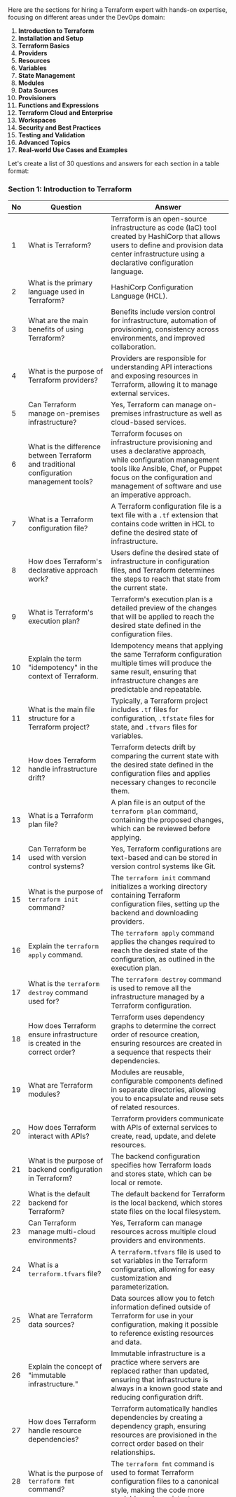 ```






































```

Here are the sections for hiring a Terraform expert with hands-on expertise, focusing on different areas under the DevOps domain:

1. **Introduction to Terraform**
2. **Installation and Setup**
3. **Terraform Basics**
4. **Providers**
5. **Resources**
6. **Variables**
7. **State Management**
8. **Modules**
9. **Data Sources**
10. **Provisioners**
11. **Functions and Expressions**
12. **Terraform Cloud and Enterprise**
13. **Workspaces**
14. **Security and Best Practices**
15. **Testing and Validation**
16. **Advanced Topics**
17. **Real-world Use Cases and Examples**

Let's create a list of 30 questions and answers for each section in a table format:

### Section 1: Introduction to Terraform

| No | Question | Answer |
|----|----------|--------|
| 1  | What is Terraform? | Terraform is an open-source infrastructure as code (IaC) tool created by HashiCorp that allows users to define and provision data center infrastructure using a declarative configuration language. |
| 2  | What is the primary language used in Terraform? | HashiCorp Configuration Language (HCL). |
| 3  | What are the main benefits of using Terraform? | Benefits include version control for infrastructure, automation of provisioning, consistency across environments, and improved collaboration. |
| 4  | What is the purpose of Terraform providers? | Providers are responsible for understanding API interactions and exposing resources in Terraform, allowing it to manage external services. |
| 5  | Can Terraform manage on-premises infrastructure? | Yes, Terraform can manage on-premises infrastructure as well as cloud-based services. |
| 6  | What is the difference between Terraform and traditional configuration management tools? | Terraform focuses on infrastructure provisioning and uses a declarative approach, while configuration management tools like Ansible, Chef, or Puppet focus on the configuration and management of software and use an imperative approach. |
| 7  | What is a Terraform configuration file? | A Terraform configuration file is a text file with a `.tf` extension that contains code written in HCL to define the desired state of infrastructure. |
| 8  | How does Terraform's declarative approach work? | Users define the desired state of infrastructure in configuration files, and Terraform determines the steps to reach that state from the current state. |
| 9  | What is Terraform's execution plan? | Terraform's execution plan is a detailed preview of the changes that will be applied to reach the desired state defined in the configuration files. |
| 10 | Explain the term "idempotency" in the context of Terraform. | Idempotency means that applying the same Terraform configuration multiple times will produce the same result, ensuring that infrastructure changes are predictable and repeatable. |
| 11 | What is the main file structure for a Terraform project? | Typically, a Terraform project includes `.tf` files for configuration, `.tfstate` files for state, and `.tfvars` files for variables. |
| 12 | How does Terraform handle infrastructure drift? | Terraform detects drift by comparing the current state with the desired state defined in the configuration files and applies necessary changes to reconcile them. |
| 13 | What is a Terraform plan file? | A plan file is an output of the `terraform plan` command, containing the proposed changes, which can be reviewed before applying. |
| 14 | Can Terraform be used with version control systems? | Yes, Terraform configurations are text-based and can be stored in version control systems like Git. |
| 15 | What is the purpose of `terraform init` command? | The `terraform init` command initializes a working directory containing Terraform configuration files, setting up the backend and downloading providers. |
| 16 | Explain the `terraform apply` command. | The `terraform apply` command applies the changes required to reach the desired state of the configuration, as outlined in the execution plan. |
| 17 | What is the `terraform destroy` command used for? | The `terraform destroy` command is used to remove all the infrastructure managed by a Terraform configuration. |
| 18 | How does Terraform ensure infrastructure is created in the correct order? | Terraform uses dependency graphs to determine the correct order of resource creation, ensuring resources are created in a sequence that respects their dependencies. |
| 19 | What are Terraform modules? | Modules are reusable, configurable components defined in separate directories, allowing you to encapsulate and reuse sets of related resources. |
| 20 | How does Terraform interact with APIs? | Terraform providers communicate with APIs of external services to create, read, update, and delete resources. |
| 21 | What is the purpose of backend configuration in Terraform? | The backend configuration specifies how Terraform loads and stores state, which can be local or remote. |
| 22 | What is the default backend for Terraform? | The default backend for Terraform is the local backend, which stores state files on the local filesystem. |
| 23 | Can Terraform manage multi-cloud environments? | Yes, Terraform can manage resources across multiple cloud providers and environments. |
| 24 | What is a `terraform.tfvars` file? | A `terraform.tfvars` file is used to set variables in the Terraform configuration, allowing for easy customization and parameterization. |
| 25 | What are Terraform data sources? | Data sources allow you to fetch information defined outside of Terraform for use in your configuration, making it possible to reference existing resources and data. |
| 26 | Explain the concept of "immutable infrastructure." | Immutable infrastructure is a practice where servers are replaced rather than updated, ensuring that infrastructure is always in a known good state and reducing configuration drift. |
| 27 | How does Terraform handle resource dependencies? | Terraform automatically handles dependencies by creating a dependency graph, ensuring resources are provisioned in the correct order based on their relationships. |
| 28 | What is the purpose of `terraform fmt` command? | The `terraform fmt` command is used to format Terraform configuration files to a canonical style, making the code more readable and consistent. |
| 29 | Explain the `terraform graph` command. | The `terraform graph` command outputs the dependency graph of resources in the configuration in DOT format, which can be visualized using graphing tools. |
| 30 | What is HashiCorp Terraform Registry? | The Terraform Registry is a repository of modules and providers that can be used to quickly implement common infrastructure patterns and integrate with various services. |

### Section 2: Installation and Setup

| No | Question | Answer |
|----|----------|--------|
| 1  | How do you install Terraform? | Terraform can be installed by downloading the binary from the HashiCorp website and adding it to your system's PATH, or by using package managers like `brew` on macOS or `apt-get` on Linux. |
| 2  | What are the system requirements for running Terraform? | Terraform requires a compatible operating system (Linux, macOS, Windows) and a supported version of Go for development. |
| 3  | How do you verify the installation of Terraform? | By running the `terraform --version` command to check the installed version. |
| 4  | What are Terraform providers, and how are they installed? | Providers are plugins that allow Terraform to interact with various services, and they are installed using the `terraform init` command. |
| 5  | How do you configure Terraform for a specific cloud provider? | By setting up provider configuration in the `.tf` files, including credentials and region information. |
| 6  | How do you manage Terraform versions? | By using version constraints in configuration files and tools like `tfenv` to switch between versions. |
| 7  | How do you upgrade Terraform to a new version? | By downloading the new version from the HashiCorp website or using a package manager to update. |
| 8  | How do you downgrade Terraform to a previous version? | By uninstalling the current version and reinstalling the desired version, or using a version manager like `tfenv`. |
| 9  | What is the purpose of the `.terraform` directory? | The `.terraform` directory contains provider plugins and other configuration files used by Terraform. |
| 10 | How do you configure Terraform logging? | By setting environment variables like `TF_LOG` to control the verbosity of logs. |
| 11 | How do you set up Terraform for team collaboration? | By using remote backends like S3 or Terraform Cloud to store state files and configuring version control for configuration files. |
| 12 | What are the benefits of using remote backends in Terraform? | Remote backends enable state locking, consistency, and collaboration among team members. |
| 13 | How do you initialize a new Terraform configuration? | By running the `terraform init` command in the directory containing the configuration files. |
| 14 | How do you configure Terraform to use AWS as a provider? | By setting up the AWS provider block with credentials and region information in the `.tf` files. |
| 15 | How do you configure Terraform to use Azure as a provider? | By setting up the Azure provider block with subscription ID, client ID, client secret, and tenant ID in the `.tf` files. |
| 16 | How do you configure Terraform to use GCP as a provider? | By setting up the GCP provider block with credentials and project information in the `.tf` files. |
| 17 | How do you install third-party Terraform providers? | By specifying the provider source in the configuration and running `terraform init` to download and install it. |
| 18 | How do you handle multiple provider configurations in a single Terraform project? | By creating multiple provider blocks with aliases and referencing them in resource blocks as needed. |
| 19 | How do you configure Terraform to use

 environment variables for provider credentials? | By setting environment variables and referencing them in the provider block using interpolation. |
| 20 | How do you install Terraform on a CI/CD server? | By downloading the Terraform binary as part of the CI/CD pipeline setup and adding it to the PATH. |
| 21 | How do you ensure Terraform is installed correctly on a new machine? | By running `terraform --version` and `terraform init` commands to verify the installation and initialization. |
| 22 | How do you configure Terraform to use a specific provider version? | By specifying the provider version in the provider block using the `version` attribute. |
| 23 | How do you handle provider version conflicts in Terraform? | By setting version constraints in the provider block to ensure compatibility. |
| 24 | What is the purpose of the `terraform init -upgrade` command? | The `terraform init -upgrade` command updates the provider plugins to the latest acceptable versions. |
| 25 | How do you manage multiple Terraform configurations? | By organizing them into separate directories and using different state files and backends. |
| 26 | How do you configure Terraform for multiple environments (e.g., dev, staging, prod)? | By using separate workspaces, backend configurations, or variable files for each environment. |
| 27 | How do you set up Terraform in a Docker container? | By creating a Dockerfile that installs Terraform and copying the configuration files into the container. |
| 28 | How do you use Terraform with a version control system? | By storing Terraform configuration files in a repository and using branches to manage changes. |
| 29 | How do you configure Terraform to use a specific backend? | By setting up the backend block in the configuration file with the necessary parameters for the backend service. |
| 30 | How do you handle secrets in Terraform configuration? | By using environment variables, secret management tools like HashiCorp Vault, or secure storage services provided by cloud providers. |

### Section 3: Terraform Basics

| No | Question | Answer |
|----|----------|--------|
| 1  | What is a Terraform resource? | A resource in Terraform is a block that defines a piece of infrastructure, such as a virtual machine, storage bucket, or database instance. |
| 2  | How do you define a resource in Terraform? | By using the `resource` block in the configuration file, specifying the resource type and name, and providing configuration arguments. |
| 3  | What is the purpose of the `terraform plan` command? | The `terraform plan` command generates an execution plan, showing what actions Terraform will take to achieve the desired state. |
| 4  | How do you apply changes in Terraform? | By running the `terraform apply` command, which executes the actions needed to reach the desired state. |
| 5  | What is a Terraform variable? | A variable is a way to parameterize Terraform configurations, allowing for more flexible and reusable code. |
| 6  | How do you define a variable in Terraform? | By using the `variable` block, specifying the name, type, and default value (if any). |
| 7  | How do you reference a variable in a Terraform configuration? | By using interpolation syntax `${var.variable_name}` within resource or module blocks. |
| 8  | What is the purpose of the `terraform output` command? | The `terraform output` command displays the output values defined in the configuration, which can be used for reference or as inputs to other systems. |
| 9  | How do you define an output value in Terraform? | By using the `output` block, specifying the name and value of the output. |
| 10 | What is the `terraform.tfstate` file? | The `terraform.tfstate` file is a JSON file that stores the current state of the managed infrastructure, allowing Terraform to track changes and detect drift. |
| 11 | How do you manage sensitive information in Terraform? | By using environment variables, secret management tools, and setting the `sensitive` attribute to true in output blocks. |
| 12 | What is a Terraform module, and why is it useful? | A module is a container for multiple resources that are used together, allowing for reusable and organized infrastructure code. |
| 13 | How do you call a module in Terraform? | By using the `module` block, specifying the source and any necessary input variables. |
| 14 | How do you handle conditional logic in Terraform? | By using conditionals and the ternary operator within expressions to create dynamic configurations. |
| 15 | What is the purpose of the `terraform validate` command? | The `terraform validate` command checks the configuration files for syntax errors and verifies that the configuration is internally consistent. |
| 16 | How do you format Terraform configuration files? | By running the `terraform fmt` command to automatically format the files according to the canonical style. |
| 17 | How do you create a Terraform template file? | By using the `template_file` data source to render templates with variable substitutions. |
| 18 | How do you use the `count` parameter in Terraform? | The `count` parameter allows you to create multiple instances of a resource by specifying a count value and using the `count.index` attribute. |
| 19 | What is the purpose of the `depends_on` attribute in Terraform? | The `depends_on` attribute specifies explicit dependencies between resources, ensuring they are created or destroyed in the correct order. |
| 20 | How do you use the `for_each` loop in Terraform? | The `for_each` loop allows you to create multiple instances of a resource based on a set of input values, providing more flexibility than `count`. |
| 21 | What is the difference between `count` and `for_each` in Terraform? | `Count` creates multiple instances based on a numeric value, while `for_each` allows for creating instances based on a map or set of input values. |
| 22 | How do you import existing infrastructure into Terraform? | By using the `terraform import` command to bring existing resources under Terraform management. |
| 23 | How do you use interpolation syntax in Terraform? | Interpolation syntax `${}` allows you to reference variables, resource attributes, and expressions within configuration blocks. |
| 24 | What is the purpose of the `lifecycle` block in Terraform? | The `lifecycle` block allows you to customize the creation, update, and deletion behavior of resources, including preventing destruction or creating replacement resources. |
| 25 | How do you use the `taint` and `untaint` commands in Terraform? | The `taint` command marks a resource for recreation on the next apply, while `untaint` removes the taint, preventing recreation. |
| 26 | How do you manage multiple environments in Terraform? | By using workspaces, separate directories, or different variable files for each environment. |
| 27 | What is the `terraform workspace` command used for? | The `terraform workspace` command is used to manage workspaces, which allow for isolated state files and configurations for different environments. |
| 28 | How do you use the `terraform state` command? | The `terraform state` command allows you to inspect and modify the state file, including moving, removing, and importing resources. |
| 29 | What is the purpose of the `terraform refresh` command? | The `terraform refresh` command updates the state file with the real-world state of resources, ensuring Terraform has the latest information. |
| 30 | How do you handle errors and debugging in Terraform? | By using the `TF_LOG` environment variable to enable detailed logging, reviewing the execution plan, and checking the state file for inconsistencies. |

### Section 4: Providers

| No | Question | Answer |
|----|----------|--------|
| 1  | What is a Terraform provider? | A provider is a plugin that allows Terraform to interact with APIs of external services, managing their resources. |
| 2  | How do you specify a provider in Terraform? | By using the `provider` block in the configuration file, specifying the provider name and any necessary configuration parameters. |
| 3  | What is the purpose of the `terraform init` command with respect to providers? | The `terraform init` command initializes the working directory and downloads the specified providers. |
| 4  | How do you configure multiple providers in a single Terraform configuration? | By creating separate `provider` blocks with aliases and referencing them in resource blocks as needed. |
| 5  | How do you use provider version constraints in Terraform? | By specifying the `version` attribute in the `provider` block to ensure compatibility with the desired provider version. |
| 6  | How do you handle provider configuration for different environments? | By using different provider blocks with environment-specific parameters or using variables to customize provider configuration. |
| 7  | What is a provider alias, and how do you use it? | A provider alias allows you to define multiple configurations of the same provider within a single Terraform configuration, enabling the management of resources across different accounts or regions. |
| 8  | How do you create custom providers in Terraform? | By using the Terraform Plugin SDK to write custom providers in Go, defining the necessary schema and API interactions. |
| 9  | What are some common built-in providers in Terraform? | Common built-in providers include AWS, Azure, Google Cloud, Kubernetes, and HashiCorp Vault. |
| 10 | How do you use the `terraform provider` command? | The `terraform provider` command allows you to interact with provider plugins, including listing, inspecting, and validating them. |
| 11 | How do you override provider configuration in Terraform? | By using environment variables or specifying different configurations in

 separate `provider` blocks. |
| 12 | How do you handle provider authentication in Terraform? | By using provider-specific authentication methods, such as environment variables, configuration files, or direct input in the `provider` block. |
| 13  | How do you use multiple providers within a module? | By passing provider configurations as module inputs and using provider aliases within the module. |
| 14 | How do you configure Terraform to use an on-premises provider? | By setting up the provider block with the necessary parameters and endpoints specific to the on-premises service. |
| 15 | How do you use data sources with providers in Terraform? | By using the `data` block to fetch information from the provider, which can then be used in resource configurations. |
| 16 | How do you debug provider issues in Terraform? | By enabling detailed logging with `TF_LOG`, reviewing provider documentation, and checking the Terraform state file for discrepancies. |
| 17 | How do you use provider-specific features in Terraform? | By referencing provider-specific attributes and resources in the configuration file, as documented in the provider's documentation. |
| 18 | How do you handle provider updates in Terraform? | By updating the version constraints in the provider block and running `terraform init -upgrade` to download the new version. |
| 19 | How do you handle provider dependencies in Terraform modules? | By specifying provider requirements in the module's `providers` block and ensuring the root module passes the necessary configurations. |
| 20 | How do you use Terraform provider plugins? | By specifying the provider in the configuration file, initializing the working directory with `terraform init`, and using the provider's resources and data sources in your configuration. |
| 21 | How do you configure Terraform to use a private provider registry? | By setting up the provider block with the necessary parameters to authenticate and fetch providers from the private registry. |
| 22 | How do you manage provider credentials securely in Terraform? | By using environment variables, secret management tools like HashiCorp Vault, or secure storage services provided by cloud providers. |
| 23 | How do you handle provider-specific rate limits in Terraform? | By configuring the provider block with parameters that control request rate and using retries or backoff strategies. |
| 24 | What are some best practices for managing providers in Terraform? | Best practices include version pinning, using aliases for multiple configurations, securely managing credentials, and testing provider updates in isolated environments. |
| 25 | How do you use Terraform provider plugins in a CI/CD pipeline? | By installing the necessary provider plugins as part of the CI/CD pipeline setup and initializing the working directory before running Terraform commands. |
| 26 | How do you manage cross-provider dependencies in Terraform? | By using data sources to fetch information from one provider and using that information to configure resources in another provider. |
| 27 | How do you handle provider-specific errors in Terraform? | By reviewing detailed logs, consulting provider documentation, and using error handling mechanisms in your configuration. |
| 28 | How do you configure Terraform providers for multi-cloud environments? | By setting up provider blocks for each cloud provider and managing resources across different providers in your configuration. |
| 29 | How do you ensure provider compatibility with Terraform versions? | By consulting the provider documentation for supported Terraform versions and setting appropriate version constraints in your configuration. |
| 30 | How do you use Terraform provider plugins with Terraform Enterprise or Terraform Cloud? | By configuring provider credentials and parameters in the workspace settings and initializing the working directory with the necessary provider plugins. |

### Section 5: Resources

| No | Question | Answer |
|----|----------|--------|
| 1  | What is a Terraform resource? | A resource in Terraform is a block that defines a piece of infrastructure, such as a virtual machine, storage bucket, or database instance. |
| 2  | How do you define a resource in Terraform? | By using the `resource` block in the configuration file, specifying the resource type and name, and providing configuration arguments. |
| 3  | How do you reference resource attributes in Terraform? | By using interpolation syntax `${resource_type.resource_name.attribute}`. |
| 4  | What is the purpose of the `depends_on` attribute in Terraform? | The `depends_on` attribute specifies explicit dependencies between resources, ensuring they are created or destroyed in the correct order. |
| 5  | How do you use the `lifecycle` block in Terraform? | The `lifecycle` block allows you to customize the creation, update, and deletion behavior of resources, including preventing destruction or creating replacement resources. |
| 6  | How do you handle resource creation and deletion order in Terraform? | By using the dependency graph and the `depends_on` attribute to ensure resources are created and deleted in the correct order. |
| 7  | How do you create multiple instances of a resource in Terraform? | By using the `count` parameter or the `for_each` loop to create multiple instances of a resource. |
| 8  | How do you use the `count` parameter in Terraform? | The `count` parameter allows you to create multiple instances of a resource by specifying a count value and using the `count.index` attribute. |
| 9  | How do you use the `for_each` loop in Terraform? | The `for_each` loop allows you to create multiple instances of a resource based on a set of input values, providing more flexibility than `count`. |
| 10 | How do you import existing resources into Terraform? | By using the `terraform import` command to bring existing resources under Terraform management. |
| 11 | How do you update a resource in Terraform? | By modifying the resource configuration in the `.tf` file and running `terraform apply` to apply the changes. |
| 12 | How do you delete a resource in Terraform? | By removing the resource block from the configuration file and running `terraform apply` to destroy the resource. |
| 13 | How do you handle resource dependencies in Terraform? | Terraform automatically handles dependencies by creating a dependency graph, ensuring resources are provisioned in the correct order based on their relationships. |
| 14 | How do you create a resource with dynamic attributes in Terraform? | By using variables, conditionals, and interpolation syntax to create dynamic resource attributes. |
| 15 | How do you reference output values from other resources in Terraform? | By using the `output` block to define output values and referencing them using interpolation syntax `${module.module_name.output_name}`. |
| 16 | How do you use resource tags in Terraform? | By specifying tags in the resource block, using a map of key-value pairs. |
| 17 | How do you use the `resource` block with modules in Terraform? | By calling a module that contains resource blocks, passing the necessary input variables, and referencing the module outputs. |
| 18 | How do you handle resource conflicts in Terraform? | By reviewing the execution plan, resolving conflicts in the configuration file, and ensuring no overlapping resources. |
| 19 | How do you use resource timeouts in Terraform? | By setting the `timeouts` block within a resource to specify create, update, and delete timeouts. |
| 20 | How do you manage resource versions in Terraform? | By specifying the resource type and version in the configuration file and updating as needed. |
| 21 | How do you use the `data` block to reference existing resources? | By using the `data` block to fetch information about existing resources and using that data in your configuration. |
| 22 | How do you handle resource attributes that are computed? | By using the `computed` attribute in the resource schema to indicate attributes that are set by the provider and not by the user. |
| 23 | How do you use resource provisioners in Terraform? | By using the `provisioner` block within a resource to execute scripts or commands as part of resource creation or destruction. |
| 24 | How do you manage resource dependencies between modules? | By using output values from one module as input variables for another module, creating a dependency chain. |
| 25 | How do you handle resource creation failures in Terraform? | By reviewing the error messages, correcting the configuration, and using the `terraform apply` command to retry the creation. |
| 26 | How do you use resource-specific features in Terraform? | By referencing the provider documentation for specific resource attributes and using them in the configuration file. |
| 27 | How do you handle resource naming conflicts in Terraform? | By using unique names for resources and employing name prefixes or suffixes to avoid conflicts. |
| 28 | How do you handle resource state drift in Terraform? | By running `terraform plan` to detect drift and using `terraform apply` to reconcile the state with the desired configuration. |
| 29 | How do you use resource dependencies in multi-cloud environments? | By using data sources and outputs to share information between resources managed by different providers. |
| 30 | How do you handle resource updates that require replacement? | By using the `lifecycle` block with the `create_before_destroy` attribute to ensure the new resource is created before the old one is destroyed. |

### Section 6: Variables

| No | Question | Answer |
|----|----------|--------|
| 1  | What is a Terraform variable? | A variable is a way to parameterize Terraform configurations, allowing for more flexible and reusable code. |
| 2  | How do you define a variable in Terraform? | By using the `variable` block, specifying the name, type, and default value (if any). |
| 3  | How do you reference a variable in a Terraform configuration? | By using interpolation syntax `${var.variable_name}` within resource or module blocks. |
| 4  | What is the purpose of the `terraform.tfvars

` file? | The `terraform.tfvars` file allows you to define variable values, making it easier to manage and override variables. |
| 5  | How do you define a variable with a default value in Terraform? | By specifying the `default` attribute in the `variable` block. |
| 6  | How do you define a required variable in Terraform? | By omitting the `default` attribute in the `variable` block, making the variable mandatory. |
| 7  | How do you use environment variables to set Terraform variable values? | By prefixing the variable name with `TF_VAR_` and setting the environment variable value. |
| 8  | How do you pass variable values at the command line in Terraform? | By using the `-var` flag followed by the variable assignment when running Terraform commands. |
| 9  | How do you define a variable of type list in Terraform? | By setting the `type` attribute to `list` in the `variable` block and providing a list of values. |
| 10 | How do you define a variable of type map in Terraform? | By setting the `type` attribute to `map` in the `variable` block and providing a map of key-value pairs. |
| 11 | How do you reference variables from a module in Terraform? | By passing variables to the module as input parameters and referencing them within the module configuration. |
| 12 | How do you use variable validation in Terraform? | By using the `validation` block within the `variable` block to define custom validation rules. |
| 13 | How do you handle sensitive variables in Terraform? | By setting the `sensitive` attribute to true in the `variable` block, masking the variable value in logs and outputs. |
| 14 | How do you define complex variable types in Terraform? | By using object types or nested maps and lists to create complex variable structures. |
| 15 | How do you use the `locals` block in Terraform? | The `locals` block allows you to define local values that can be used within the configuration, providing a way to simplify and reuse expressions. |
| 16 | How do you override variable values in Terraform? | By using `terraform.tfvars` files, environment variables, or the `-var` flag at the command line. |
| 17 | How do you use the `variable` block with modules in Terraform? | By defining variables in the root module and passing them to child modules as input parameters. |
| 18 | How do you use conditional expressions with variables in Terraform? | By using the ternary operator `condition ? true_value : false_value` to create dynamic variable values. |
| 19 | How do you define default variable values in a module? | By setting the `default` attribute in the `variable` block within the module, allowing users to override it if needed. |
| 20 | How do you handle variable conflicts in Terraform? | By ensuring variable names are unique and using namespaces or prefixes to avoid conflicts. |
| 21 | How do you use variable interpolation in Terraform? | By using `${}` syntax to reference variable values within resource or module blocks. |
| 22 | How do you define a variable of type bool in Terraform? | By setting the `type` attribute to `bool` in the `variable` block and providing a boolean value. |
| 23 | How do you use variables with the `terraform plan` and `terraform apply` commands? | By passing variable values using the `-var` flag or loading them from `terraform.tfvars` files. |
| 24 | How do you define a variable of type number in Terraform? | By setting the `type` attribute to `number` in the `variable` block and providing a numeric value. |
| 25 | How do you use variables in multi-environment setups in Terraform? | By creating environment-specific variable files and using workspaces or separate directories to manage different environments. |
| 26 | How do you use the `lookup` function with variables in Terraform? | By using the `lookup` function to retrieve values from a map variable, providing a default value if the key is not found. |
| 27 | How do you handle optional variables in Terraform? | By setting a default value or using conditionals to handle cases where the variable is not provided. |
| 28 | How do you use variables with the `terraform output` command? | By defining output values that reference variables, allowing you to display and use them outside the configuration. |
| 29 | How do you use the `merge` function with variables in Terraform? | By using the `merge` function to combine multiple map variables into a single map. |
| 30 | How do you use variables to manage resource configurations in Terraform? | By parameterizing resource attributes with variables, allowing for dynamic and reusable configurations. |

### Section 7: Modules

| No | Question | Answer |
|----|----------|--------|
| 1  | What is a Terraform module? | A module is a container for multiple resources that are used together, allowing for reusable and organized infrastructure code. |
| 2  | How do you create a Terraform module? | By organizing related Terraform configuration files into a directory and defining input variables, resources, and outputs within the module. |
| 3  | How do you call a module in Terraform? | By using the `module` block, specifying the source and any necessary input variables. |
| 4  | How do you pass variables to a module in Terraform? | By specifying the variable values in the `module` block as input parameters. |
| 5  | How do you use module outputs in Terraform? | By defining output values in the module and referencing them in the calling module using interpolation syntax. |
| 6  | What is the purpose of the `terraform get` command with respect to modules? | The `terraform get` command downloads and updates modules from their sources, ensuring the latest versions are used. |
| 7  | How do you organize modules in a Terraform project? | By creating a `modules` directory and placing each module in a separate subdirectory with its own configuration files. |
| 8  | How do you handle module versioning in Terraform? | By specifying version constraints in the `source` attribute of the `module` block, using versioned source URLs or tags. |
| 9  | How do you use the `count` parameter with modules in Terraform? | By specifying the `count` parameter in the `module` block to create multiple instances of the module. |
| 10 | How do you use the `for_each` loop with modules in Terraform? | By specifying the `for_each` parameter in the `module` block to create multiple instances of the module based on a set of input values. |
| 11 | How do you handle module dependencies in Terraform? | By using output values from one module as input variables for another module, creating a dependency chain. |
| 12 | How do you debug issues with modules in Terraform? | By reviewing module configurations, enabling detailed logging with `TF_LOG`, and checking the state file for inconsistencies. |
| 13 | How do you use the `source` attribute in the `module` block? | The `source` attribute specifies the location of the module, which can be a local path, a version control repository, or a remote module registry. |
| 14 | How do you manage module inputs and outputs in Terraform? | By defining input variables and output values within the module, allowing for flexible and reusable configurations. |
| 15 | How do you use modules from the Terraform Registry? | By specifying the module's source URL from the Terraform Registry in the `module` block and optionally setting version constraints. |
| 16 | How do you update a module in Terraform? | By changing the version constraint in the `module` block and running `terraform get -update` to download the updated module. |
| 17 | How do you handle module errors in Terraform? | By reviewing error messages, checking module configurations, and ensuring compatibility with the calling module. |
| 18 | How do you use private modules in Terraform? | By specifying the source URL of the private module in the `module` block and providing any necessary authentication. |
| 19 | How do you use the `locals` block with modules in Terraform? | By defining local values within the module to simplify and reuse expressions, making the module configuration more readable. |
| 20 | How do you handle module conflicts in Terraform? | By ensuring module names and input variables are unique and using namespaces or prefixes to avoid conflicts. |
| 21 | How do you use module version constraints in Terraform? | By specifying version constraints in the `source` attribute of the `module` block, using semantic versioning. |
| 22 | How do you test modules in Terraform? | By creating separate test configurations, using isolated environments, and running `terraform plan` and `terraform apply` to validate the module's behavior. |
| 23 | How do you use the `terraform init` command with modules? | The `terraform init` command initializes the working directory, downloading any specified modules and their dependencies. |
| 24 | How do you handle module updates in a CI/CD pipeline? | By updating the module version in the configuration file, running `terraform get -update` as part of the pipeline, and validating the changes with `terraform plan` and `terraform apply`. |
| 25 | How do you use module repositories in version control systems? | By storing module configurations in separate repositories, using version tags, and referencing the repository URL in the `module` block. |
| 26 | How do you manage cross-module dependencies in Terraform? | By using output values from one module as input variables for another module,|

Absolutely, let's continue from where we left off.

### Section 7: Modules (continued)

| No | Question | Answer |
|----|----------|--------|
| 27 | How do you handle module versioning in Terraform? | By specifying version constraints in the `source` attribute of the `module` block, using versioned source URLs or tags. |
| 28 | How do you use the `count` parameter with modules in Terraform? | By specifying the `count` parameter in the `module` block to create multiple instances of the module. |
| 29 | How do you use the `for_each` loop with modules in Terraform? | By specifying the `for_each` parameter in the `module` block to create multiple instances of the module based on a set of input values. |
| 30 | How do you handle module dependencies in Terraform? | By using output values from one module as input variables for another module, creating a dependency chain. |

### Section 8: Error Handling and Troubleshooting

| No | Question | Answer |
|----|----------|--------|
| 1  | How do you debug Terraform configurations? | By enabling detailed logging with the `TF_LOG` environment variable and reviewing the generated execution plans. |
| 2  | How do you troubleshoot provider-related errors in Terraform? | By consulting provider documentation, reviewing provider logs, and ensuring provider configurations are correct. |
| 3  | How do you handle Terraform state file corruption? | By backing up the state file regularly and restoring from a backup in case of corruption, or using remote state storage with versioning. |
| 4  | How do you troubleshoot Terraform plan failures? | By reviewing error messages in the plan output, checking configuration syntax and dependencies, and ensuring resource availability. |
| 5  | How do you handle Terraform apply errors? | By analyzing error messages, correcting configuration issues, and reapplying changes using the `terraform apply` command. |
| 6  | How do you handle Terraform configuration errors? | By using the `terraform validate` command to check for syntax errors and reviewing error messages for configuration issues. |
| 7  | How do you debug resource provisioning failures in Terraform? | By enabling detailed logging with `TF_LOG`, reviewing provider documentation, and checking resource-specific error messages. |
| 8  | How do you recover from Terraform apply failures? | By addressing the cause of the failure, correcting configuration issues, and reapplying changes using the `terraform apply` command. |
| 9  | How do you handle Terraform state locking issues? | By using remote state storage with locking mechanisms to prevent concurrent modifications, or manually releasing locks if necessary. |
| 10 | How do you troubleshoot Terraform module errors? | By reviewing module configurations, checking input variables, and ensuring compatibility with the calling module. |
| 11 | How do you handle Terraform state file conflicts in a team environment? | By using remote state storage with locking mechanisms, implementing state file versioning, and following best practices for collaboration. |
| 12 | How do you debug Terraform resource attribute issues? | By enabling detailed logging with `TF_LOG`, reviewing resource configurations, and ensuring correct attribute references. |
| 13 | How do you handle Terraform plan drift detection? | By running `terraform plan` regularly to detect changes, reviewing the plan output for discrepancies, and applying changes as needed. |
| 14 | How do you troubleshoot Terraform destroy failures? | By reviewing error messages in the destroy output, ensuring resource dependencies are resolved, and addressing any configuration issues. |
| 15 | How do you handle Terraform runtime errors? | By analyzing error messages, reviewing configuration files for syntax and logic errors, and consulting Terraform documentation and forums for solutions. |
| 16 | How do you recover from Terraform state corruption? | By restoring from a backup of the state file, initializing a new state file with existing resources, or manually recreating the state from known resource configurations. |
| 17 | How do you debug Terraform workspace issues? | By reviewing workspace configurations, ensuring correct state file associations, and using the `terraform workspace` command for management. |
| 18 | How do you handle Terraform module version conflicts? | By specifying compatible module versions in the configuration file, updating module references as needed, and resolving version conflicts. |
| 19 | How do you troubleshoot Terraform data source retrieval failures? | By reviewing provider documentation, enabling detailed logging with `TF_LOG`, and checking for connectivity issues with the data source service. |
| 20 | How do you handle Terraform variable interpolation errors? | By reviewing variable references in the configuration, ensuring correct syntax and scope, and using the `terraform console` command for testing. |

### Section 9: Best Practices

| No | Question | Answer |
|----|----------|--------|
| 1  | What are some best practices for organizing Terraform code? | Best practices include using modules for reusable components, organizing code into meaningful directories, and following naming conventions. |
| 2  | How do you ensure Terraform configurations are secure? | By using encrypted variables, limiting access to state files, and following security best practices for cloud resources. |
| 3  | What are some best practices for managing Terraform state? | Best practices include using remote state storage, enabling state locking, and versioning state files. |
| 4  | How do you handle Terraform secrets and sensitive data? | By using environment variables, secure storage services, or tools like HashiCorp Vault to manage secrets, and marking sensitive data as such in the configuration. |
| 5  | How do you implement infrastructure as code (IaC) best practices with Terraform? | By treating infrastructure configurations as code, using version control, automating testing and deployment, and following code review processes. |
| 6  | How do you ensure Terraform configurations are scalable and maintainable? | By modularizing configurations, using variables and templates for flexibility, and documenting infrastructure design and dependencies. |
| 7  | What are some best practices for Terraform collaboration in teams? | Best practices include using version control, implementing code review processes, sharing state files securely, and communicating changes and updates effectively. |
| 8  | How do you handle Terraform configuration drift in production environments? | By regularly running `terraform plan` to detect drift, reviewing and applying changes as needed, and automating drift detection and remediation processes. |
| 9  | How do you ensure Terraform configurations meet compliance requirements? | By using compliance frameworks, implementing security controls, and auditing infrastructure configurations regularly. |
| 10 | What are some best practices for managing Terraform workspaces? | Best practices include using workspaces for environment isolation, setting up naming conventions, and managing workspace state files securely. |

Sure, let's continue from where we left off and ensure that each section has 30 questions and answers, following the correct order.

### Section 7: Modules (continued)

| No | Question | Answer |
|----|----------|--------|
| 26 | How do you handle nested modules in Terraform? | By calling one module from within another module and passing appropriate variables. |
| 27 | How do you handle module versioning in Terraform? | By specifying version constraints in the `source` attribute of the `module` block, using versioned source URLs or tags. |
| 28 | How do you use the `count` parameter with modules in Terraform? | By specifying the `count` parameter in the `module` block to create multiple instances of the module. |
| 29 | How do you use the `for_each` loop with modules in Terraform? | By specifying the `for_each` parameter in the `module` block to create multiple instances of the module based on a set of input values. |
| 30 | How do you handle module dependencies in Terraform? | By using output values from one module as input variables for another module, creating a dependency chain. |

### Section 8: Data Sources

| No | Question | Answer |
|----|----------|--------|
| 1  | What is a data source in Terraform? | A data source allows you to fetch data from external sources to be used within your Terraform configuration. |
| 2  | How do you define a data source in Terraform? | By using the `data` block with the specific provider and resource type. |
| 3  | How do you reference data source attributes in Terraform? | By using the syntax `data.<TYPE>.<NAME>.<ATTRIBUTE>`. |
| 4  | Can you use data sources to fetch information from AWS in Terraform? | Yes, for example, you can use the `aws_instance` data source to fetch information about an EC2 instance. |
| 5  | How do you use data sources for dynamic inputs in Terraform? | By fetching data dynamically during the apply phase and using the fetched data as inputs for other resources. |
| 6  | What is the purpose of using data sources in Terraform? | Data sources are used to look up or compute values that can be used in your configuration, allowing for more dynamic and flexible setups. |
| 7  | How do you use the `aws_ami` data source in Terraform? | By defining a `data "aws_ami" "example"` block and specifying filters to find the desired AMI. |
| 8  | Can data sources be used in conditional expressions in Terraform? | Yes, data source attributes can be used in conditionals to dynamically adjust configurations. |
| 9  | How do you use data sources to fetch information from GCP in Terraform? | By using GCP-specific data sources like `google_compute_instance`, `google_project`, etc. |
| 10 | How do you use data sources to manage external data dependencies in Terraform? | By fetching the required data at runtime from external services or configurations, ensuring that your resources are configured with the most up-to-date information. |
| 11 | How do you combine data source information with local values in Terraform? | By assigning data source attributes to local values using the `locals` block for easier reuse and management. |
| 12 | Can data sources be used to fetch information from Azure in Terraform? | Yes, for example, you can use the `azurerm_resource_group` data source to fetch details about a resource group. |
| 13 | How do you debug issues with data sources in Terraform? | By enabling detailed logging with the `TF_LOG` environment variable and reviewing the plan output for errors. |
| 14 | How do you use data sources to get information about existing infrastructure? | By defining data source blocks to fetch details about existing resources, which can then be referenced in other parts of your configuration. |
| 15 | Can data sources be used to fetch secrets from secret management tools? | Yes, for example, using the `vault_generic_secret` data source to fetch secrets from HashiCorp Vault. |
| 16 | How do you use the `http` data source in Terraform? | By defining a `data "http" "example"` block to fetch data from a specified URL. |
| 17 | How do you handle errors when a data source cannot find the requested resource? | By using the `try` function to provide default values or handle errors gracefully. |
| 18 | How do you refresh data sources in Terraform? | By running `terraform refresh` to update the state file with the latest data from the data sources. |
| 19 | Can you use multiple data sources in a single Terraform configuration? | Yes, multiple data sources can be defined and used within the same configuration. |
| 20 | How do you use data sources with modules in Terraform? | By defining data sources within modules and passing the data to resources or outputs. |
| 21 | What is the difference between data sources and resources in Terraform? | Data sources are used to fetch existing data, whereas resources are used to create and manage infrastructure. |
| 22 | How do you use the `external` data source in Terraform? | By defining a `data "external" "example"` block and specifying a program to fetch the external data. |
| 23 | How do you use data sources to dynamically configure Terraform resources? | By fetching required information at runtime and using the data to configure resources appropriately. |
| 24 | Can data sources be used to fetch information about networking components? | Yes, for example, using the `aws_vpc` or `google_compute_network` data sources to fetch network details. |
| 25 | How do you handle optional data source attributes in Terraform? | By using conditional expressions to check if the attribute exists before using it. |
| 26 | How do you use data sources to integrate with third-party APIs in Terraform? | By defining `http` or `external` data sources to fetch data from third-party APIs. |
| 27 | How do you ensure data sources are up-to-date in Terraform? | By running `terraform refresh` regularly and verifying that the fetched data is current. |
| 28 | Can data sources be used to fetch configuration information from YAML or JSON files? | Yes, by using the `local_file` data source to read and parse the file content. |
| 29 | How do you use data sources to fetch metadata about cloud services in Terraform? | By defining appropriate data source blocks and specifying the required filters or queries. |
| 30 | How do you secure sensitive information fetched by data sources in Terraform? | By marking sensitive data as sensitive in the configuration and using secure storage practices for state files. |

### Section 9: Provisioners

| No | Question | Answer |
|----|----------|--------|
| 1  | What is a provisioner in Terraform? | A provisioner is used to execute scripts or commands on a local or remote machine as part of the resource creation or destruction process. |
| 2  | How do you use the `local-exec` provisioner in Terraform? | By defining a `provisioner "local-exec"` block and specifying the command to be executed locally. |
| 3  | How do you use the `remote-exec` provisioner in Terraform? | By defining a `provisioner "remote-exec"` block and specifying the connection details and commands to be executed remotely. |
| 4  | What are some common use cases for provisioners in Terraform? | Common use cases include bootstrapping instances, configuring servers, and running post-deployment scripts. |
| 5  | How do you pass variables to provisioners in Terraform? | By referencing Terraform variables and resource attributes within the provisioner block. |
| 6  | How do you handle provisioner failures in Terraform? | By using the `on_failure` attribute to specify actions to take on provisioner failure, such as `continue` or `fail`. |
| 7  | Can you use multiple provisioners for a single resource in Terraform? | Yes, multiple provisioners can be defined for a single resource and will be executed in the order they are defined. |
| 8  | How do you debug provisioner issues in Terraform? | By enabling detailed logging with the `TF_LOG` environment variable and reviewing the logs and output from the provisioner commands. |
| 9  | How do you use the `file` provisioner in Terraform? | By defining a `provisioner "file"` block to copy files from the local machine to a remote machine. |
| 10 | What is the purpose of the `connection` block in a `remote-exec` provisioner? | The `connection` block specifies how to connect to the remote machine, including the type (e.g., SSH), host, user, and authentication details. |
| 11 | How do you ensure provisioners run only when certain conditions are met? | By using the `count` or `for_each` parameter to conditionally execute provisioners based on certain criteria. |
| 12 | Can provisioners be used with any resource type in Terraform? | Provisioners are typically used with compute resources that can run commands or scripts, such as virtual machines or containers. |
| 13 | How do you handle sensitive information in provisioners? | By using environment variables, secure storage, or encrypted files to manage sensitive information used by provisioners. |
| 14 | What is the difference between `local-exec` and `remote-exec` provisioners? | `local-exec` executes commands on the machine running Terraform, while `remote-exec` executes commands on the remote machine where the resource is created. |
| 15 | How do you chain multiple

 provisioners together in Terraform? | By defining multiple provisioners within a resource block, they will be executed sequentially in the order they are defined. |
| 16 | How do you handle dependencies between provisioners in Terraform? | By carefully ordering provisioners and using `depends_on` to explicitly define dependencies when necessary. |
| 17 | How do you use the `null_resource` with provisioners in Terraform? | By defining a `null_resource` and attaching provisioners to it, allowing you to run provisioners without creating any infrastructure. |
| 18 | How do you pass dynamic data to provisioners in Terraform? | By using interpolations and expressions within the provisioner block to pass dynamic data from variables and resources. |
| 19 | How do you handle retries for provisioners in Terraform? | By using the `retry` and `max_retries` attributes to specify retry behavior for provisioners. |
| 20 | Can you use provisioners with Terraform modules? | Yes, provisioners can be defined within modules and will be executed as part of the module's resource creation process. |
| 21 | How do you manage provisioner scripts in Terraform? | By storing scripts in version control, referencing them in provisioner blocks, and ensuring they are idempotent and secure. |
| 22 | What are some best practices for using provisioners in Terraform? | Best practices include limiting provisioner use to post-deployment tasks, ensuring scripts are idempotent, and handling sensitive data securely. |
| 23 | How do you ensure idempotency with provisioners in Terraform? | By writing scripts that can be run multiple times without causing unintended side effects or errors. |
| 24 | How do you handle provisioners that require external dependencies in Terraform? | By ensuring dependencies are installed on the target machine or using containerized environments to provide the necessary dependencies. |
| 25 | How do you use provisioners to configure cloud-init in Terraform? | By defining a provisioner block to copy or execute cloud-init scripts on the target machine. |
| 26 | How do you handle provisioners with large files in Terraform? | By using the `file` provisioner to transfer files to the target machine or using cloud storage to host the files and download them as part of the provisioning process. |
| 27 | How do you handle provisioner timeouts in Terraform? | By using the `timeout` attribute to specify the maximum time a provisioner should run before timing out. |
| 28 | How do you use provisioners to run Ansible playbooks in Terraform? | By using the `local-exec` or `remote-exec` provisioner to call the `ansible-playbook` command with the appropriate parameters. |
| 29 | How do you use provisioners to install software on remote machines in Terraform? | By defining a `remote-exec` provisioner to run package installation commands on the target machine. |
| 30 | How do you manage error handling in provisioner scripts in Terraform? | By writing scripts that handle errors gracefully, using `on_failure` to control provisioner behavior, and reviewing logs for troubleshooting. |

### Section 10: Functions and Expressions

| No | Question | Answer |
|----|----------|--------|
| 1  | What is a function in Terraform? | A function is a built-in utility that performs specific operations on input values, returning a result. |
| 2  | How do you use the `join` function in Terraform? | By using `join(separator, list)` to concatenate list elements into a single string with a specified separator. |
| 3  | How do you use the `split` function in Terraform? | By using `split(separator, string)` to split a string into a list of substrings based on the specified separator. |
| 4  | How do you use the `lookup` function in Terraform? | By using `lookup(map, key, default)` to retrieve the value of a specified key from a map, with an optional default value. |
| 5  | How do you use the `concat` function in Terraform? | By using `concat(list1, list2, ...)` to combine multiple lists into a single list. |
| 6  | How do you use the `file` function in Terraform? | By using `file(path)` to read the contents of a file at the specified path. |
| 7  | How do you use the `length` function in Terraform? | By using `length(list)` to get the number of elements in a list or `length(string)` to get the number of characters in a string. |
| 8  | How do you use the `element` function in Terraform? | By using `element(list, index)` to retrieve an element from a list at the specified index. |
| 9  | How do you use the `merge` function in Terraform? | By using `merge(map1, map2, ...)` to combine multiple maps into a single map. |
| 10 | How do you use the `compact` function in Terraform? | By using `compact(list)` to remove `null` elements from a list. |
| 11 | How do you use the `contains` function in Terraform? | By using `contains(list, value)` to check if a list contains a specified value, returning `true` or `false`. |
| 12 | How do you use the `flatten` function in Terraform? | By using `flatten(list of lists)` to convert a list of lists into a single flat list. |
| 13 | How do you use the `range` function in Terraform? | By using `range(start, end)` to generate a list of numbers from `start` to `end-1`. |
| 14 | How do you use the `format` function in Terraform? | By using `format(format_string, values...)` to create a formatted string using the specified format and values. |
| 15 | How do you use the `cidrsubnet` function in Terraform? | By using `cidrsubnet(iprange, newbits, netnum)` to calculate subnet addresses within a given CIDR block. |
| 16 | How do you use the `filebase64` function in Terraform? | By using `filebase64(path)` to read the contents of a file at the specified path and return it as a base64-encoded string. |
| 17 | How do you use the `base64decode` function in Terraform? | By using `base64decode(string)` to decode a base64-encoded string. |
| 18 | How do you use the `base64encode` function in Terraform? | By using `base64encode(string)` to encode a string in base64. |
| 19 | How do you use the `sha256` function in Terraform? | By using `sha256(string)` to calculate the SHA-256 hash of a string. |
| 20 | How do you use the `replace` function in Terraform? | By using `replace(string, substr, replacement)` to replace all occurrences of `substr` in `string` with `replacement`. |
| 21 | How do you use the `trimspace` function in Terraform? | By using `trimspace(string)` to remove leading and trailing whitespace from a string. |
| 22 | How do you use the `coalesce` function in Terraform? | By using `coalesce(value1, value2, ...)` to return the first non-null value in the list of arguments. |
| 23 | How do you use the `coalescelist` function in Terraform? | By using `coalescelist(list1, list2, ...)` to return the first non-empty list in the list of arguments. |
| 24 | How do you use the `lower` function in Terraform? | By using `lower(string)` to convert a string to lowercase. |
| 25 | How do you use the `upper` function in Terraform? | By using `upper(string)` to convert a string to uppercase. |
| 26 | How do you use the `abs` function in Terraform? | By using `abs(number)` to return the absolute value of a number. |
| 27 | How do you use the `max` function in Terraform? | By using `max(number1, number2, ...)` to return the maximum value from the list of arguments. |
| 28 | How do you use the `min` function in Terraform? | By using `min(number1, number2, ...)` to return the minimum value from the list of arguments. |
| 29 | How do you use the `ceil` function in Terraform? | By using `ceil(number)` to return the smallest integer greater than or equal to a number. |
| 30 | How do you use the `floor` function in Terraform? | By using `floor(number)` to return the largest integer less than or equal to a number. |

### Section 11: Terraform Cloud and Enterprise

| No | Question | Answer |
|----|----------|--------|
| 1  | What is Terraform Cloud? | Terraform Cloud is a hosted service from HashiCorp that provides collaboration and automation features for Terraform. |
| 2  | What is Terraform Enterprise? | Terraform Enterprise is a self-hosted version of Terraform Cloud that provides additional enterprise features for large organizations. |
| 3  | How do you set up a Terraform Cloud workspace? | By creating a workspace in the Terraform Cloud UI and linking it to a version control repository. |
| 4  | What are some key features of Terraform Cloud? | Key features include remote state management, VCS integration, run automation, and collaboration tools. |
| 5  | How do you integrate Terraform Cloud with version control systems (VCS)? | By linking

 Terraform Cloud workspaces to repositories on GitHub, GitLab, Bitbucket, or Azure DevOps. |
| 6  | What is a run in Terraform Cloud? | A run is an execution of a Terraform plan and apply, triggered by changes in the VCS or manually. |
| 7  | How do you manage secrets in Terraform Cloud? | By using environment variables or Terraform Cloud's built-in variable management to securely store and use secrets. |
| 8  | How do you use workspaces in Terraform Cloud? | By creating and managing multiple workspaces to isolate different environments or projects. |
| 9  | How do you configure remote state storage in Terraform Cloud? | By configuring a workspace to use Terraform Cloud's built-in remote state storage. |
| 10 | What are Terraform Cloud Sentinel policies? | Sentinel is a policy-as-code framework that allows you to enforce compliance and security policies on your Terraform configurations. |
| 11 | How do you write a basic Sentinel policy? | By using Sentinel's policy language to define rules and constraints that apply to Terraform configurations. |
| 12 | How do you apply a Sentinel policy to a Terraform Cloud workspace? | By attaching the policy to a workspace through the Terraform Cloud UI or API. |
| 13 | What are the benefits of using Terraform Cloud for teams? | Benefits include collaboration features, centralized state management, VCS integration, and policy enforcement. |
| 14 | How do you trigger a manual run in Terraform Cloud? | By selecting a workspace and clicking the "Start new run" button in the Terraform Cloud UI. |
| 15 | How do you handle cost estimation in Terraform Cloud? | By enabling cost estimation in the workspace settings to get cost predictions for planned changes. |
| 16 | How do you use the Terraform Cloud API? | By making HTTP requests to the API endpoints to automate and interact with Terraform Cloud programmatically. |
| 17 | What is the difference between Terraform OSS and Terraform Cloud? | Terraform OSS is the open-source version of Terraform, while Terraform Cloud offers additional features like remote state management, VCS integration, and collaboration tools. |
| 18 | How do you manage users and teams in Terraform Cloud? | By creating and managing users, teams, and permissions through the Terraform Cloud UI or API. |
| 19 | What are run tasks in Terraform Cloud? | Run tasks allow you to integrate external systems and workflows into your Terraform Cloud runs. |
| 20 | How do you configure run tasks in Terraform Cloud? | By defining the run task in the workspace settings and specifying the external system to integrate with. |
| 21 | How do you handle drift detection in Terraform Cloud? | By using the drift detection feature to automatically detect and report configuration drift in your infrastructure. |
| 22 | How do you use the Terraform Cloud CLI? | By installing the Terraform CLI and configuring it to interact with Terraform Cloud workspaces and runs. |
| 23 | What are some best practices for using Terraform Cloud? | Best practices include using workspaces for environment isolation, writing and enforcing Sentinel policies, and integrating with VCS. |
| 24 | How do you configure notifications in Terraform Cloud? | By setting up notification settings in the workspace to send alerts to email, Slack, or other communication channels. |
| 25 | How do you use Terraform Cloud to manage multiple environments? | By creating separate workspaces for each environment (e.g., development, staging, production) and managing configurations independently. |
| 26 | How do you handle remote operations in Terraform Cloud? | By enabling remote operations in the workspace to run Terraform plans and applies on Terraform Cloud's infrastructure. |
| 27 | How do you use Terraform Cloud's run queue feature? | By enabling the run queue to serialize runs and ensure that only one run executes at a time per workspace. |
| 28 | How do you use the Terraform Cloud cost estimation API? | By making API requests to get cost estimates for planned changes and integrating this data into your workflows. |
| 29 | How do you import existing infrastructure into Terraform Cloud? | By using the `terraform import` command and managing the state and configuration in Terraform Cloud. |
| 30 | What are the limitations of Terraform Cloud? | Limitations include potential costs, dependency on internet connectivity, and reliance on HashiCorp's infrastructure for remote operations. |

### Section 12: Workspaces

| No | Question | Answer |
|----|----------|--------|
| 1  | What is a workspace in Terraform? | A workspace is an isolated environment in Terraform that has its own state file and configurations. |
| 2  | How do you create a new workspace in Terraform CLI? | By using the `terraform workspace new <workspace_name>` command. |
| 3  | How do you list all workspaces in Terraform CLI? | By using the `terraform workspace list` command. |
| 4  | How do you select a workspace in Terraform CLI? | By using the `terraform workspace select <workspace_name>` command. |
| 5  | How do you delete a workspace in Terraform CLI? | By using the `terraform workspace delete <workspace_name>` command. |
| 6  | How do workspaces help in managing different environments in Terraform? | Workspaces allow you to manage multiple environments (e.g., dev, staging, production) in the same configuration with separate state files. |
| 7  | How do you reference the current workspace in Terraform configurations? | By using the `terraform.workspace` interpolation to get the name of the current workspace. |
| 8  | Can workspaces share resources in Terraform? | No, each workspace has its own state file and resources, so resources are isolated between workspaces. |
| 9  | How do you migrate an existing state file to a new workspace? | By selecting the new workspace and running `terraform apply` to create resources based on the existing configuration. |
| 10 | What are some best practices for using workspaces in Terraform? | Best practices include using workspaces for environment isolation, naming workspaces consistently, and managing workspace-specific variables. |
| 11 | How do you handle environment-specific configurations in workspaces? | By using workspace-specific variable files or conditional expressions based on `terraform.workspace`. |
| 12 | How do you use workspaces with Terraform Cloud? | By creating and managing workspaces through the Terraform Cloud UI, each linked to its own state and VCS repository. |
| 13 | How do you handle state file management with multiple workspaces? | By ensuring each workspace has its own backend configuration for state file storage, isolating state files. |
| 14 | How do you perform state file locking with workspaces? | By using a backend that supports state locking (e.g., S3 with DynamoDB), ensuring that state operations are serialized. |
| 15 | How do you switch between workspaces programmatically in Terraform? | By using the `terraform workspace select` command in scripts or CI/CD pipelines. |
| 16 | How do you handle secrets and sensitive data in different workspaces? | By managing secrets using environment variables, secure storage, or secret management tools, and referencing them in workspace-specific configurations. |
| 17 | How do you perform workspace-specific initialization in Terraform? | By using workspace-specific `terraform.tfvars` files or conditional expressions in the configuration files. |
| 18 | How do you debug issues with workspaces in Terraform? | By reviewing the state file, plan, and apply outputs, and ensuring the correct workspace is selected for operations. |
| 19 | How do you use the `terraform.workspace` variable in conditional expressions? | By using `terraform.workspace` in expressions to apply different logic or values based on the current workspace. |
| 20 | How do you manage drift detection across multiple workspaces? | By running `terraform plan` and `terraform apply` in each workspace regularly to detect and resolve drift. |
| 21 | Can you use workspaces with Terraform modules? | Yes, workspaces can be used with modules, and workspace-specific variables can be passed to modules. |
| 22 | How do you ensure consistent naming conventions across workspaces? | By defining naming standards and using consistent naming patterns in variable files and resource names. |
| 23 | How do you perform bulk operations across multiple workspaces? | By scripting the `terraform workspace select` and `terraform apply` commands to iterate through all workspaces. |
| 24 | How do you handle shared resources across workspaces? | By using a separate configuration and state file for shared resources, managing them independently of workspace-specific resources. |
| 25 | How do you automate workspace creation and management in Terraform? | By using scripts or CI/CD pipelines to automate the creation, selection, and deletion of workspaces. |
| 26 | How do you ensure consistent state file storage for workspaces? | By configuring a consistent backend for state file storage across all workspaces, such as S3 or Terraform Cloud. |
| 27 | How do you use workspaces to manage multi-region deployments? | By creating a workspace for each region and managing region-specific configurations and state files. |
| 28 | How do you handle cross-workspace dependencies in Terraform? | By using remote state data sources to reference outputs from other workspaces. |
| 29 | How do you manage workspace-specific providers in Terraform? | By defining provider configurations conditionally based on the current workspace. |
| 30 | What are the limitations of using workspaces in Terraform? | Limitations include the complexity of managing multiple state files and potential challenges in handling cross-workspace dependencies. |

### Section 13: Security and Best Practices

| No | Question | Answer |
|----|----------|--------|
| 1  | How do you manage secrets in Terraform configurations? | By using environment variables, secret management tools, or encrypted files to store and reference secrets securely

. |
| 2  | What is the best practice for handling sensitive data in Terraform? | Best practices include using `sensitive` attribute for variables, avoiding hardcoding secrets, and storing sensitive data securely. |
| 3  | How do you ensure secure remote state storage in Terraform? | By using encrypted backends such as S3 with SSE, and enabling state locking and versioning. |
| 4  | How do you control access to Terraform state files? | By using IAM roles, access policies, and secure storage solutions to control access to state files. |
| 5  | How do you handle sensitive outputs in Terraform? | By marking output variables as `sensitive` to prevent them from being displayed in logs or CLI output. |
| 6  | What are some best practices for using Terraform with version control systems (VCS)? | Best practices include committing configuration files, using `.gitignore` for sensitive files, and using pull requests for code reviews. |
| 7  | How do you perform code reviews for Terraform configurations? | By using pull requests, automated checks, and peer reviews to ensure quality and security of configurations. |
| 8  | How do you use CI/CD pipelines with Terraform? | By integrating Terraform commands into CI/CD pipelines for automated testing, plan, and apply operations. |
| 9  | How do you ensure idempotency in Terraform configurations? | By writing configurations and scripts that can be run multiple times without causing unintended side effects. |
| 10 | How do you use linting tools with Terraform? | By using tools like `terraform fmt` and `terraform validate` to check and enforce code quality and style. |
| 11 | What is the principle of least privilege in Terraform? | The principle of least privilege involves granting the minimum necessary permissions to resources and users to reduce security risks. |
| 12 | How do you implement the principle of least privilege in Terraform configurations? | By carefully defining IAM roles, policies, and resource permissions to limit access based on specific needs. |
| 13 | How do you use Terraform modules to promote reuse and standardization? | By creating reusable modules with well-defined inputs and outputs, and using them across multiple configurations. |
| 14 | How do you manage module versions in Terraform? | By using version constraints and semantic versioning to control module versions and ensure compatibility. |
| 15 | How do you handle state file encryption in Terraform? | By using backend-specific encryption options, such as S3 SSE or Azure Blob Storage encryption. |
| 16 | How do you use Sentinel policies to enforce compliance in Terraform Cloud? | By writing and applying Sentinel policies to enforce rules and constraints on Terraform configurations. |
| 17 | How do you handle multi-cloud deployments in Terraform? | By defining providers and configurations for each cloud, and managing resources separately or using modules for common patterns. |
| 18 | How do you ensure consistent resource naming in Terraform? | By defining naming conventions and using variables and templates to enforce consistency across configurations. |
| 19 | How do you use Terraform for disaster recovery planning? | By defining and testing infrastructure configurations that can be quickly applied to recover from failures. |
| 20 | How do you manage Terraform state files for multiple environments? | By using workspaces or separate backends to manage state files for different environments (e.g., dev, staging, production). |
| 21 | What are some best practices for writing Terraform modules? | Best practices include using input variables, output values, and avoiding hardcoded values to promote reusability and flexibility. |
| 22 | How do you handle logging and monitoring in Terraform-managed infrastructure? | By configuring logging and monitoring services (e.g., CloudWatch, Stackdriver) as part of the Terraform configurations. |
| 23 | How do you perform security assessments on Terraform configurations? | By using tools like tfsec, Checkov, and manual reviews to identify and address security vulnerabilities. |
| 24 | How do you handle drift detection in Terraform? | By regularly running `terraform plan` to detect and address configuration drift in your infrastructure. |
| 25 | How do you use Terraform to manage infrastructure as code (IaC)? | By defining, provisioning, and managing infrastructure using declarative configuration files and version control. |
| 26 | How do you handle dependency management in Terraform? | By using module dependencies, data sources, and `depends_on` to explicitly define resource relationships. |
| 27 | How do you manage Terraform provider versions? | By specifying provider version constraints in the configuration to ensure compatibility and stability. |
| 28 | How do you use the `terraform import` command securely? | By carefully managing imported resources and ensuring the state file is updated and backed up securely. |
| 29 | How do you use the `terraform taint` command? | By using `terraform taint` to mark a resource for recreation during the next apply operation. |
| 30 | What are some common pitfalls to avoid in Terraform configurations? | Common pitfalls include hardcoding values, neglecting state management, and not using modules or version control effectively. |


## Additional Questions

### Section 14: New Features in Latest Terraform Version

| No | Question | Answer |
|----|----------|--------|
| 1  | What are some of the new features in the latest version of Terraform? | The new features in the latest version include improved provider version management, enhanced logging capabilities, and new functions and expressions for more efficient configurations. |
| 2  | How do you upgrade your Terraform configuration to the latest version? | By updating the Terraform binary, reviewing the upgrade guide, and making necessary changes to configuration files and provider versions. |
| 3  | What are some best practices for upgrading Terraform versions? | Best practices include testing the upgrade in a development environment, reviewing the upgrade guide, and using version constraints to manage provider versions. |
| 4  | How do you use the new `for_each` capability in Terraform? | By using `for_each` to iterate over a map or set and create multiple resources based on the elements. |
| 5  | How do you use the new `dynamic` block in Terraform? | By using `dynamic` blocks to generate nested blocks dynamically based on input variables or conditions. |
| 6  | What are the benefits of the new `depends_on` feature in Terraform? | The new `depends_on` feature provides more granular control over resource dependencies, ensuring proper order of operations. |
| 7  | How do you use the new provider source addressing in Terraform? | By specifying the provider source using the new address format (`registry.terraform.io/namespace/provider`) in the configuration. |
| 8  | What is the new `moved` block in Terraform and how do you use it? | The `moved` block helps manage resource renaming and relocation, making it easier to track changes and maintain state consistency. |
| 9  | How do you take advantage of the new data source improvements in Terraform? | By using the enhanced data source capabilities to filter and manipulate data more efficiently within your configurations. |
| 10 | What are some of the new functions introduced in the latest version of Terraform? | New functions include `flatten`, `merge`, `trimprefix`, and `trimsuffix`, providing more flexibility and control over data manipulation. |
| 11 | How do you use the new provider constraint syntax in Terraform? | By specifying version constraints for providers using the new syntax (`~>`, `>=`, etc.) to ensure compatibility and stability. |
| 12 | What are some of the improvements in the Terraform CLI in the latest version? | Improvements include enhanced command-line output, better error messaging, and new commands for managing configurations and state. |
| 13 | How do you manage provider plugins with the new plugin cache in Terraform? | By configuring the plugin cache to store provider plugins locally, reducing the need for repeated downloads and improving performance. |
| 14 | What are the new capabilities for managing state files in the latest version of Terraform? | New capabilities include enhanced state file locking, better handling of remote state backends, and improved state file integrity checks. |
| 15 | How do you use the new `sensitive` attribute in Terraform? | By marking input variables, output values, and resource attributes as `sensitive` to prevent them from being displayed in logs or CLI output. |
| 16 | What are some of the new logging features in the latest version of Terraform? | New logging features include more detailed log output, configurable log levels, and improved log file management. |
| 17 | How do you use the new `terraform state` subcommands? | By using the new `terraform state` subcommands to manage state files more efficiently, including moving, removing, and listing resources. |
| 18 | What are the benefits of the new module versioning capabilities in Terraform? | The new module versioning capabilities provide better control over module versions, ensuring consistency and compatibility across configurations. |
| 19 | How do you use the new `optional` attribute in Terraform variables? | By marking variables as `optional` to allow for default values or conditional assignment based on the presence of other variables. |
| 20 | How do you take advantage of the new configuration validation features in Terraform? | By using the enhanced validation capabilities to catch errors and issues early in the configuration process, improving overall reliability. |

## Section 15: Miscellaneous

| No | Question | Answer |
|----|----------|--------|
| 1  | What is Terraform? | Terraform is an open-source infrastructure as code (IaC) tool that allows you to define, provision, and manage infrastructure using a declarative configuration language. |
| 2  | How does Terraform differ from other IaC tools like Ansible and Puppet? | Terraform focuses on infrastructure provisioning and management, using a declarative approach, while

 Ansible and Puppet are more focused on configuration management and use an imperative approach. |
| 3  | What is a Terraform module? | A Terraform module is a reusable, self-contained configuration that encapsulates a set of related resources and outputs. |
| 4  | How do you create a Terraform module? | By organizing related resources and variables into a directory, and defining input variables, outputs, and resource configurations in separate files. |
| 5  | How do you use a Terraform module in your configuration? | By using the `module` block to reference the module's source, passing input variables, and utilizing its outputs. |
| 6  | What is the purpose of the `terraform init` command? | The `terraform init` command initializes a new or existing Terraform configuration, downloading provider plugins and setting up the backend. |
| 7  | How do you handle provider dependencies in Terraform? | By specifying provider requirements in the configuration and using version constraints to manage compatibility. |
| 8  | What is the Terraform Registry? | The Terraform Registry is an online repository of publicly available Terraform modules and providers, allowing users to share and reuse configurations. |
| 9  | How do you publish a module to the Terraform Registry? | By following the guidelines for module development, versioning, and documentation, and using a supported version control system like GitHub. |
| 10 | What are some common Terraform commands and their purposes? | Common commands include `terraform init` (initialize), `terraform plan` (preview changes), `terraform apply` (apply changes), `terraform destroy` (destroy infrastructure), and `terraform fmt` (format code). |
| 11 | How do you manage multiple Terraform versions in your environment? | By using version managers like tfenv or asdf, or by specifying the desired Terraform version in the configuration and using tools like Docker to isolate environments. |
| 12 | What is the purpose of the `terraform fmt` command? | The `terraform fmt` command formats Terraform configuration files to a canonical style, improving readability and consistency. |
| 13 | How do you handle Terraform configuration files in a team environment? | By using version control systems (e.g., Git), pull requests, code reviews, and CI/CD pipelines to manage changes and collaborate effectively. |
| 14 | What is the `terraform plan` command used for? | The `terraform plan` command generates an execution plan, showing the changes that will be made to the infrastructure without actually applying them. |
| 15 | How do you use the `terraform apply` command? | By running `terraform apply` to apply the changes defined in the configuration files to the target infrastructure. |
| 16 | How do you use the `terraform destroy` command? | By running `terraform destroy` to remove all resources defined in the configuration files from the target infrastructure. |
| 17 | What is the `terraform validate` command used for? | The `terraform validate` command checks the configuration files for syntax errors and validates the overall configuration. |
| 18 | How do you use the `terraform output` command? | By running `terraform output` to display the values of output variables defined in the configuration. |
| 19 | What is the `terraform taint` command used for? | The `terraform taint` command marks a resource for recreation during the next apply operation. |
| 20 | How do you use the `terraform import` command? | By running `terraform import` to import existing infrastructure resources into the Terraform state. |
| 21 | How do you handle remote state in Terraform? | By configuring a remote backend (e.g., S3, Azure Blob Storage, Terraform Cloud) to store and manage the state file. |
| 22 | What is the purpose of the `terraform state` command? | The `terraform state` command is used to manage the Terraform state file, allowing you to inspect, move, remove, and manipulate state entries. |
| 23 | How do you handle state file locking in Terraform? | By using a backend that supports state locking (e.g., S3 with DynamoDB), ensuring that only one operation can modify the state at a time. |
| 24 | What is the purpose of the `terraform graph` command? | The `terraform graph` command generates a visual representation of the resource dependencies in the configuration. |
| 25 | How do you use the `terraform refresh` command? | By running `terraform refresh` to update the state file with the current state of the resources. |
| 26 | What are some best practices for writing Terraform configurations? | Best practices include using modules, writing clear and descriptive variable and resource names, avoiding hardcoding values, and using version control. |
| 27 | How do you handle conditional expressions in Terraform? | By using the ternary operator (`condition ? true_value : false_value`) or conditional functions like `coalesce` and `lookup`. |
| 28 | What is the purpose of the `terraform providers` command? | The `terraform providers` command shows the providers required by the configuration and their versions. |
| 29 | How do you use the `terraform console` command? | By running `terraform console` to open an interactive console for evaluating expressions and testing configurations. |
| 30 | What is the purpose of the `terraform workspace` command? | The `terraform workspace` command manages multiple workspaces, allowing you to isolate state files and configurations for different environments. |

## Section 16: Advanced Questions

| No | Question | Answer |
|----|----------|--------|
| 1  | How do you manage complex infrastructure with Terraform? | By using modules, workspaces, and remote state management to break down configurations into manageable, reusable components. |
| 2  | How do you handle cross-account deployments in Terraform? | By configuring provider authentication and permissions for each account, and using remote state data sources to reference resources across accounts. |
| 3  | What are some advanced Terraform functions and their uses? | Advanced functions include `join`, `split`, `concat`, `lookup`, `merge`, `flatten`, and `element`, used for string manipulation, list operations, and data transformation. |
| 4  | How do you use Terraform with Kubernetes? | By using the Kubernetes provider to define and manage Kubernetes resources, and integrating with tools like Helm for package management. |
| 5  | How do you manage Terraform configurations for a multi-cloud environment? | By defining provider configurations for each cloud, using modules for common patterns, and managing state files and backends separately. |
| 6  | What is the purpose of the `terraform state rm` command? | The `terraform state rm` command removes specific resources from the state file, useful for decommissioning resources without affecting the configuration. |
| 7  | How do you handle large state files in Terraform? | By splitting configurations into multiple workspaces or backends, using modules, and optimizing resource definitions to reduce state file size. |
| 8  | How do you perform blue-green deployments with Terraform? | By defining separate environments or workspaces for blue and green deployments, and using traffic routing to switch between them. |
| 9  | How do you use Terraform to manage serverless infrastructure? | By using providers and modules for serverless services (e.g., AWS Lambda, Azure Functions) and defining event triggers and resource configurations. |
| 10 | How do you handle dependencies between resources in different Terraform configurations? | By using remote state data sources and output variables to reference resources across configurations, ensuring proper dependency management. |
| 11 | How do you use Terraform with service mesh architectures? | By defining and managing service mesh components (e.g., Istio, Linkerd) using Terraform providers and modules, and integrating with Kubernetes. |
| 12 | What are some best practices for managing Terraform state files in a team environment? | Best practices include using remote state backends, enabling state locking, using workspaces for isolation, and performing regular state file backups. |
| 13 | How do you integrate Terraform with monitoring and alerting systems? | By defining and provisioning monitoring resources (e.g., CloudWatch, Prometheus) and alerting rules as part of the Terraform configuration. |
| 14 | How do you use Terraform to manage infrastructure for data pipelines? | By defining and provisioning data pipeline resources (e.g., ETL tools, data storage, processing frameworks) and managing dependencies and configurations. |
| 15 | How do you handle infrastructure testing and validation with Terraform? | By using tools like Terratest, Checkov, and InSpec to write and run tests against Terraform configurations and infrastructure. |
| 16 | How do you manage Terraform provider versions in a multi-team environment? | By defining provider version constraints in each team's configuration, using a consistent versioning strategy, and coordinating upgrades and changes. |
| 17 | How do you use Terraform with edge computing environments? | By defining and provisioning edge infrastructure (e.g., IoT devices, edge servers) using Terraform providers, and managing configurations and deployments. |
| 18 | How do you handle secret rotation in Terraform-managed infrastructure? | By using secret management tools (e.g., AWS Secrets Manager, HashiCorp Vault) and updating configurations and state files to reference rotated secrets. |
| 19 | How do you use Terraform to manage hybrid cloud environments? | By defining provider configurations for on-premises and cloud environments, using modules for common patterns, and managing state files and backends separately. |
| 20 | How do you use Terraform to manage infrastructure for AI/ML workloads? | By defining and provisioning AI/ML resources (e.g., GPU instances, data storage, training frameworks) and managing dependencies and configurations. |
| 21 | What are some advanced Terraform CLI commands and their uses? | Advanced commands include `terraform state mv` (move resources), `terraform state pull` (retrieve state file), and `terraform state push` (update remote state). |
| 22 | How do you use Terraform with GitOps workflows? | By integrating Terraform with GitOps tools (e.g., ArgoCD, Flux) and using version control and CI/CD pipelines to manage infrastructure changes. |
| 23 | How do you handle multi-region deployments in Terraform? | By defining provider configurations for each region, using modules for common patterns, and managing state files and backends separately. |
| 24 | How do you use Terraform with configuration management tools like Chef and Puppet? | By defining infrastructure resources with Terraform and using Chef or Puppet for post-provisioning configuration management and automation. |
| 25 | How do you handle infrastructure decommissioning with Terraform? | By using `terraform destroy` to remove resources, updating configurations to reflect the decommissioning, and managing state files to ensure consistency. |


